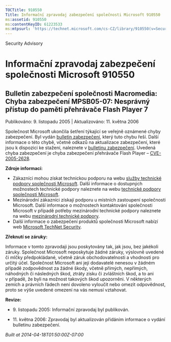 ```yaml
---
TOCTitle: 910550
Title: Informační zpravodaj zabezpečení společnosti Microsoft 910550
ms:assetid: 910550
ms:contentKeyID: 61223533
ms:mtpsurl: 'https://technet.microsoft.com/cs-CZ/library/910550(v=Security.10)'
---
```


Security Advisory

Informační zpravodaj zabezpečení společnosti Microsoft 910550
=============================================================

Bulletin zabezpečení společnosti Macromedia: Chyba zabezpečení MPSB05-07: Nesprávný přístup do paměti přehrávače Flash Player 7
-------------------------------------------------------------------------------------------------------------------------------

Publikováno: 9. listopadu 2005 | Aktualizováno: 11. května 2006

Společnost Microsoft ukončila šetření týkající se veřejně oznámené chyby zabezpečení. Byl vydán [bulletin zabezpečení](http://technet.microsoft.com/security/bulletin/ms06-020), který tuto chybu řeší. Další informace o této chybě, včetně odkazů na aktualizace zabezpečení, které jsou k dispozici ke stažení, naleznete v [bulletinu zabezpečení](http://technet.microsoft.com/security/bulletin/ms06-020). Uvedená chyba zabezpečení je chyba zabezpečení přehrávače Flash Player – [CVE-2005-2628](http://www.cve.mitre.org/cgi-bin/cvename.cgi?name=cve-2005-2628).

**Zdroje informací:**

-   Zákazníci mohou získat technickou podporu na webu [služby technické podpory společnosti Microsoft](http://go.microsoft.com/fwlink/?linkid=21131). Další informace o dostupných možnostech technické podpory naleznete na webu [technické podpory společnosti Microsoft](http://support.microsoft.com/).
-   Mezinárodní zákazníci získají podporu u místních zastoupení společnosti Microsoft. Další informace o možnostech kontaktování společnosti Microsoft v případě potřeby mezinárodní technické podpory naleznete na webu [mezinárodní technické podpory](http://go.microsoft.com/fwlink/?linkid=21155).
-   Další informace o zabezpečení produktů společnosti Microsoft nabízí web [Microsoft TechNet Security](http://www.microsoft.com/cze/technet/security/).

**Zřeknutí se záruky:**

Informace v tomto zpravodaji jsou poskytovány tak, jak jsou, bez jakékoli záruky. Společnost Microsoft neposkytuje žádné záruky, výslovně uvedené či mlčky předpokládané, včetně záruk obchodovatelnosti a vhodnosti pro určitý účel. Společnost Microsoft ani její dodavatelé nenesou v žádném případě zodpovědnost za žádné škody, včetně přímých, nepřímých, náhodných či následných škod, ztráty zisku či zvláštních škod, a to ani v případě, že byli na možnost takových škod upozorněni. V některých zemích a právních řádech není dovoleno vyloučit nebo omezit odpovědnost, proto se výše uvedené omezení na vás nemusí vztahovat.

**Revize:**

-   <p>9. listopadu 2005: Informační zpravodaj byl publikován.</p>
-   <p>11. května 2006: Zpravodaj byl aktualizován přidáním informace o vydání bulletinu zabezpečení.</p>

*Built at 2014-04-18T01:50:00Z-07:00*
